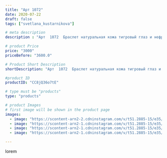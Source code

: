 ```yaml
---
title: "Арт 1072"
date: 2020-07-22
draft: false
tags: ["svetlana_kustarnikova"]

# meta description
description : "Арт  1072  Браслет натуральная кожа тигровый глаз и нефрит  8 рядов"

# product Price
price: "3000"
priceBefore: "3600.0"

# Product Short Description
shortDescription: "Арт  1072  Браслет натуральная кожа тигровый глаз и нефрит  8 рядов"

#product ID
productID: "CC8jQ36o7tE"

# type must be "products"
type: "products"

# product Images
# first image will be shown in the product page
images:
  - image: "https://scontent-arn2-2.cdninstagram.com/v/t51.2885-15/e35/110015498_2906437402794896_67624670143482050_n.jpg?se=7&tp=1&_nc_ht=scontent-arn2-2.cdninstagram.com&_nc_cat=108&_nc_ohc=aT4dBTqoPnUAX_Av8FX&ccb=7-4&oh=e3fccc10f8fc39f0ec51896cb04df3fa&oe=60844624&ig_cache_key=MjM1ODkxNTM4NTYwMzk4MTc3Mg%3D%3D.2-ccb7-4"
  - image: "https://scontent-arn2-1.cdninstagram.com/v/t51.2885-15/e35/110895461_286381026121123_5820436997022968114_n.jpg?se=8&tp=1&_nc_ht=scontent-arn2-1.cdninstagram.com&_nc_cat=107&_nc_ohc=ft1GvK31Cs4AX_tCN88&ccb=7-4&oh=a63de6010de05ea3015160740a2b70c2&oe=6082971C&ig_cache_key=MjM1ODkxNTM4NTU3MDUyMTIyMQ%3D%3D.2-ccb7-4"
  - image: "https://scontent-arn2-1.cdninstagram.com/v/t51.2885-15/e35/116218603_391643218877865_5178205175533389744_n.jpg?se=8&tp=1&_nc_ht=scontent-arn2-1.cdninstagram.com&_nc_cat=109&_nc_ohc=I8Xlzm6q_q0AX9wY7Hm&ccb=7-4&oh=1bed5aabbaa22ed38eaacbb3c84c4961&oe=60822288&ig_cache_key=MjM1ODkxNTM4NTU2MjEzNzMxNQ%3D%3D.2-ccb7-4"
  - image: "https://scontent-arn2-1.cdninstagram.com/v/t51.2885-15/e35/115750074_707967256663146_7897759485390601661_n.jpg?tp=1&_nc_ht=scontent-arn2-1.cdninstagram.com&_nc_cat=106&_nc_ohc=yi-EjnWn9gAAX_mdfBl&ccb=7-4&oh=b542c28d8c71f54824cd6c8f3a6bc11d&oe=6085270A&ig_cache_key=MjM1ODkxNTM4NTU3ODc5Mjc5Mg%3D%3D.2-ccb7-4"

---
```

lorem
